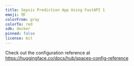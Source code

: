 ```yaml
---
title: Sepsis Prediction App Using FastAPI 1
emoji: 😻
colorFrom: gray
colorTo: red
sdk: docker
pinned: false
license: mit
---
```


Check out the configuration reference at https://huggingface.co/docs/hub/spaces-config-reference
